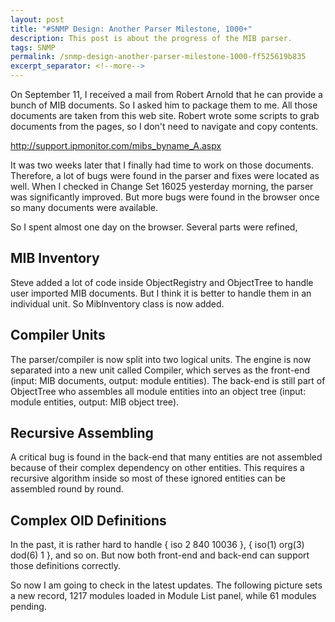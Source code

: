 ```yaml
---
layout: post
title: "#SNMP Design: Another Parser Milestone, 1000+"
description: This post is about the progress of the MIB parser.
tags: SNMP
permalink: /snmp-design-another-parser-milestone-1000-ff525619b835
excerpt_separator: <!--more-->
---
```

On September 11, I received a mail from Robert Arnold that he can provide a bunch of MIB documents. So I asked him to package them to me. All those documents are taken from this web site. Robert wrote some scripts to grab documents from the pages, so I don't need to navigate and copy contents.

http://support.ipmonitor.com/mibs_byname_A.aspx
<!--more-->

It was two weeks later that I finally had time to work on those documents. Therefore, a lot of bugs were found in the parser and fixes were located as well. When I checked in Change Set 16025 yesterday morning, the parser was significantly improved. But more bugs were found in the browser once so many documents were available.

So I spent almost one day on the browser. Several parts were refined,

## MIB Inventory
Steve added a lot of code inside ObjectRegistry and ObjectTree to handle user imported MIB documents. But I think it is better to handle them in an individual unit. So MibInventory class is now added.

## Compiler Units
The parser/compiler is now split into two logical units. The engine is now separated into a new unit called Compiler, which serves as the front-end (input: MIB documents, output: module entities). The back-end is still part of ObjectTree who assembles all module entities into an object tree (input: module entities, output: MIB object tree).

## Recursive Assembling
A critical bug is found in the back-end that many entities are not assembled because of their complex dependency on other entities. This requires a recursive algorithm inside so most of these ignored entities can be assembled round by round.

## Complex OID Definitions
In the past, it is rather hard to handle { iso 2 840 10036 }, { iso(1) org(3) dod(6) 1 }, and so on. But now both front-end and back-end can support those definitions correctly.

So now I am going to check in the latest updates. The following picture sets a new record, 1217 modules loaded in Module List panel, while 61 modules pending.